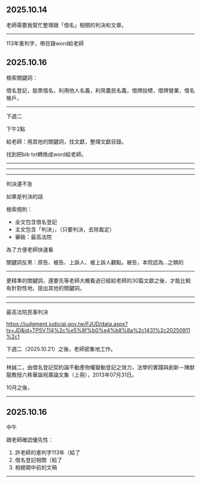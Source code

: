 ## 2025.10.14


老師需要我幫忙整理跟「借名」相關的判決和文章。


---

113年憲判字，帶目錄word給老師




## 2025.10.16


檢索關鍵詞：

借名登記，股票借名，利用他人名義，利用農民名義，借牌投標，借牌營業，借名帳戶，

---

下週二

下午2點

給老師：用其他的關鍵詞，找文獻，整理文獻目錄。

找到把bib txt轉換成word給老師。



---




---

---

判決還不急

如果是判決的話


檢索規則：

- 全文包含借名登記
- 主文包含「判決」，（只要判決，去除裁定）
- 審級：最高法院


為了方便老師快速看

關鍵詞反黑：原告、被告、上訴人、被上訴人觀點，被告，本院認為...之類的


---


更精準的關鍵詞，還要先等老師大概看過已經給老師的30篇文獻之後，才能比較有針對性地，提出其他的關鍵詞。


---



---






最高法院民事判決


https://judgment.judicial.gov.tw/FJUD/data.aspx?ty=JD&id=TPSV,114%2c%e5%8f%b0%e4%b8%8a%2c1431%2c20250911%2c1


下週二（2025.10.21）之後，老師密集地工作。



---

林誠二，由借名登記契約論不動產物權變動登記之效力，法學的實踐與創新－陳猷龍教授六秩華誕祝壽論文集（上冊），2013年07月31日。

10月之後，



---


## 2025.10.16

中午

跟老師確認優先性：


1. 許老師的憲判字113年（給了
2. 借名登記相關（給了
3. 稅總期中前的文稿



---










